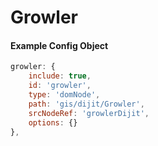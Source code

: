 # Growler

#### Example Config Object
``` javascript
growler: {
    include: true,
    id: 'growler',
    type: 'domNode',
    path: 'gis/dijit/Growler',
    srcNodeRef: 'growlerDijit',
    options: {}
},
```
